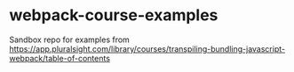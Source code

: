 # webpack-course-examples
Sandbox repo for examples from https://app.pluralsight.com/library/courses/transpiling-bundling-javascript-webpack/table-of-contents
